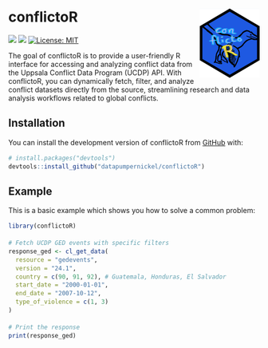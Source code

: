 
<!-- README.md is generated from README.Rmd. Please edit that file -->

# conflictoR <img src="man/figures/logo.png" align="right" height="139" alt="" />

<!-- badges: start -->

[![](https://www.r-pkg.org/badges/version/conflictoR?color=orange)](https://cran.r-project.org/package=conflictoR)
[![](https://img.shields.io/badge/lifecycle-experimental-orange.svg)](https://lifecycle.r-lib.org/articles/stages.html#experimental)
[![License:
MIT](https://img.shields.io/badge/license-MIT-blue.svg)](https://cran.r-project.org/web/licenses/MIT)

<!-- badges: end -->

The goal of conflictoR is to provide a user-friendly R interface for
accessing and analyzing conflict data from the Uppsala Conflict Data
Program (UCDP) API. With conflictoR, you can dynamically fetch, filter,
and analyze conflict datasets directly from the source, streamlining
research and data analysis workflows related to global conflicts.

## Installation

You can install the development version of conflictoR from
[GitHub](https://github.com/) with:

``` r
# install.packages("devtools")
devtools::install_github("datapumpernickel/conflictoR")
```

## Example

This is a basic example which shows you how to solve a common problem:

``` r
library(conflictoR)

# Fetch UCDP GED events with specific filters
response_ged <- cl_get_data(
  resource = "gedevents",
  version = "24.1",
  country = c(90, 91, 92), # Guatemala, Honduras, El Salvador
  start_date = "2000-01-01",
  end_date = "2007-10-12",
  type_of_violence = c(1, 3)
)

# Print the response
print(response_ged)
```
